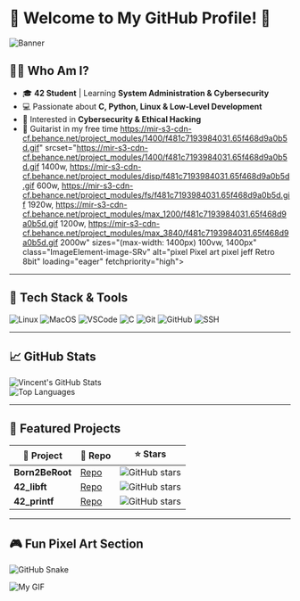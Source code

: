 # 👾 Welcome to My GitHub Profile! 👾

![Banner](https://mir-s3-cdn-cf.behance.net/project_modules/1400/f481c7193984031.65f468d9a0b5d.gif)

## 🏴‍☠️ Who Am I?

- 🎓 **42 Student** | Learning **System Administration & Cybersecurity**
- 💻 Passionate about **C, Python, Linux & Low-Level Development**
- 🔐 Interested in **Cybersecurity & Ethical Hacking**
- 🎸 Guitarist in my free time
https://mir-s3-cdn-cf.behance.net/project_modules/1400/f481c7193984031.65f468d9a0b5d.gif" srcset="https://mir-s3-cdn-cf.behance.net/project_modules/1400/f481c7193984031.65f468d9a0b5d.gif 1400w, https://mir-s3-cdn-cf.behance.net/project_modules/disp/f481c7193984031.65f468d9a0b5d.gif 600w, https://mir-s3-cdn-cf.behance.net/project_modules/fs/f481c7193984031.65f468d9a0b5d.gif 1920w, https://mir-s3-cdn-cf.behance.net/project_modules/max_1200/f481c7193984031.65f468d9a0b5d.gif 1200w, https://mir-s3-cdn-cf.behance.net/project_modules/max_3840/f481c7193984031.65f468d9a0b5d.gif 2000w" sizes="(max-width: 1400px) 100vw, 1400px" class="ImageElement-image-SRv" alt="pixel Pixel art pixel jeff Retro 8bit" loading="eager" fetchpriority="high">
---

## 🔧 Tech Stack & Tools  

![Linux](https://img.shields.io/badge/Linux-FCC624?style=for-the-badge&logo=linux&logoColor=black)
![MacOS](https://img.shields.io/badge/macOS-000000?style=for-the-badge&logo=apple&logoColor=white)
![VSCode](https://img.shields.io/badge/VS%20Code-007ACC?style=for-the-badge&logo=visual-studio-code&logoColor=white)
![C](https://img.shields.io/badge/C-00599C?style=for-the-badge&logo=c&logoColor=white)
![Git](https://img.shields.io/badge/Git-F05032?style=for-the-badge&logo=git&logoColor=white)
![GitHub](https://img.shields.io/badge/GitHub-181717?style=for-the-badge&logo=github&logoColor=white)
![SSH](https://img.shields.io/badge/SSH-24C2F3?style=for-the-badge&logo=ssh&logoColor=white)

---

## 📈 GitHub Stats  

![Vincent's GitHub Stats](https://github-readme-stats.vercel.app/api?username=YourGitHubUsername&show_icons=true&theme=tokyonight)  
![Top Languages](https://github-readme-stats.vercel.app/api/top-langs/?username=YourGitHubUsername&layout=compact&theme=tokyonight)

---

## 🌟 Featured Projects  

| 🚀 Project | 🔗 Repo | ⭐ Stars |
|------------|---------|----------|
| **Born2BeRoot** | [Repo](https://github.com/YourGitHubUsername/Born2BeRoot) | ![GitHub stars](https://img.shields.io/github/stars/YourGitHubUsername/Born2BeRoot?style=social) |
| **42_libft** | [Repo](https://github.com/YourGitHubUsername/libft) | ![GitHub stars](https://img.shields.io/github/stars/YourGitHubUsername/libft?style=social) |
| **42_printf** | [Repo](https://github.com/YourGitHubUsername/ft_printf) | ![GitHub stars](https://img.shields.io/github/stars/YourGitHubUsername/ft_printf?style=social) |

---

## 🎮 Fun Pixel Art Section  


![GitHub Snake](https://github.com/YourGitHubUsername/YourGitHubUsername/blob/output/github-contribution-grid-snake.svg)

![My GIF](https://x.com/i/status/1836844013502255355)
